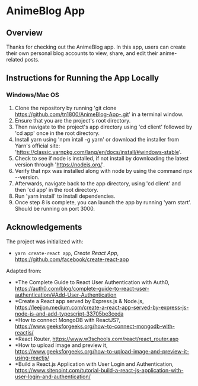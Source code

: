 # AnimeBlog App 

## Overview 

Thanks for checking out the AnimeBlog app. In this app, users can create their own personal blog accounts to view, share, and edit their anime-related posts. 

## Instructions for Running the App Locally

### Windows/Mac OS

1. Clone the repository by running 'git clone https://github.com/tn1800/AnimeBlog-App-.git' in a terminal window.
2. Ensure that you are the project's root directory. 
3. Then navigate to the project's app directory using 'cd client' followed by 'cd app' once in the root directory.
4. Install yarn using 'npm intall -g yarn' or download the installer from Yarn's official site: 'https://classic.yarnpkg.com/lang/en/docs/install/#windows-stable'.
6. Check to see if node is installed, if not install by downloading the latest version through 'https://nodejs.org/'. 
7. Verify that npx was installed along with node by using the command npx --version. 
8. Afterwards, navigate back to the app directory, using 'cd client' and then 'cd app' in the root directory.
9. Run 'yarn install' to install dependencies. 
10. Once step 8 is complete, you can launch the app by running 'yarn start'. Should be running on port 3000. 


## Acknowledgements
The project was initialized with:
- `yarn create-react app`, *Create React App*, <https://github.com/facebook/create-react-app>

Adapted from:
- *The Complete Guide to React User Authentication with Auth0, https://auth0.com/blog/complete-guide-to-react-user-authentication/#Add-User-Authentication
- *Create a React app served by Express.js & Node.js, https://leejjon.medium.com/create-a-react-app-served-by-express-js-node-js-and-add-typescript-33705be3ceda
- *How to connect MongoDB with ReactJS?, https://www.geeksforgeeks.org/how-to-connect-mongodb-with-reactjs/
- *React Router, https://www.w3schools.com/react/react_router.asp
- *How to upload image and preview it, https://www.geeksforgeeks.org/how-to-upload-image-and-preview-it-using-reactjs/
- *Build a React.js Application with User Login and Authentication, https://www.sitepoint.com/tutorial-build-a-react-js-application-with-user-login-and-authentication/
